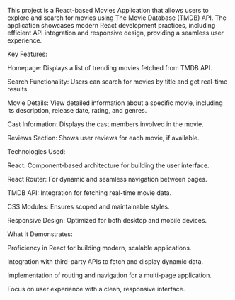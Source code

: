 This project is a React-based Movies Application that allows users to explore and search for movies using The Movie Database (TMDB) API. The application showcases modern React development practices, including efficient API integration and responsive design, providing a seamless user experience.

Key Features:

Homepage: Displays a list of trending movies fetched from TMDB API.

Search Functionality: Users can search for movies by title and get real-time results.

Movie Details: View detailed information about a specific movie, including its description, release date, rating, and genres.

Cast Information: Displays the cast members involved in the movie.

Reviews Section: Shows user reviews for each movie, if available.

Technologies Used:

React: Component-based architecture for building the user interface.

React Router: For dynamic and seamless navigation between pages.

TMDB API: Integration for fetching real-time movie data.

CSS Modules: Ensures scoped and maintainable styles.

Responsive Design: Optimized for both desktop and mobile devices.

What It Demonstrates:

Proficiency in React for building modern, scalable applications.

Integration with third-party APIs to fetch and display dynamic data.

Implementation of routing and navigation for a multi-page application.

Focus on user experience with a clean, responsive interface.
